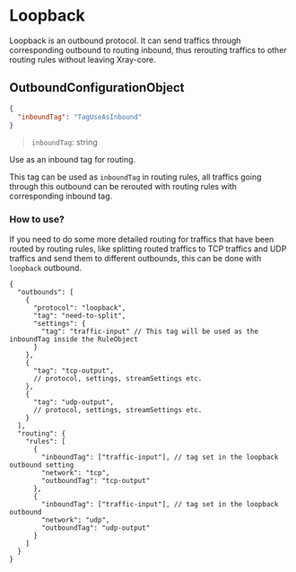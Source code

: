 # Loopback

Loopback is an outbound protocol. It can send traffics through corresponding outbound to routing inbound, thus rerouting traffics to other routing rules without leaving Xray-core.

## OutboundConfigurationObject

```json
{
  "inboundTag": "TagUseAsInbound"
}
```

> `inboundTag`: string

Use as an inbound tag for routing.

This tag can be used as `inboundTag` in routing rules, all traffics going through this outbound can be rerouted with routing rules with corresponding inbound tag.

### How to use?

If you need to do some more detailed routing for traffics that have been routed by routing rules, like splitting routed traffics to TCP traffics and UDP traffics and send them to different outbounds, this can be done with `loopback` outbound.

``` jsonc
{
  "outbounds": [
    {
      "protocol": "loopback",
      "tag": "need-to-split",
      "settings": {
        "tag": "traffic-input" // This tag will be used as the inboundTag inside the RuleObject 
      }
    },
    {
      "tag": "tcp-output",
      // protocol, settings, streamSettings etc.
    },
    {
      "tag": "udp-output",
      // protocol, settings, streamSettings etc.
    }
  ],
  "routing": {
    "rules": [
      {
        "inboundTag": ["traffic-input"], // tag set in the loopback outbound setting
        "network": "tcp",
        "outboundTag": "tcp-output"
      },
      {
        "inboundTag": ["traffic-input"], // tag set in the loopback outbound 
        "network": "udp",
        "outboundTag": "udp-output"
      }
    ]
  }
}
```